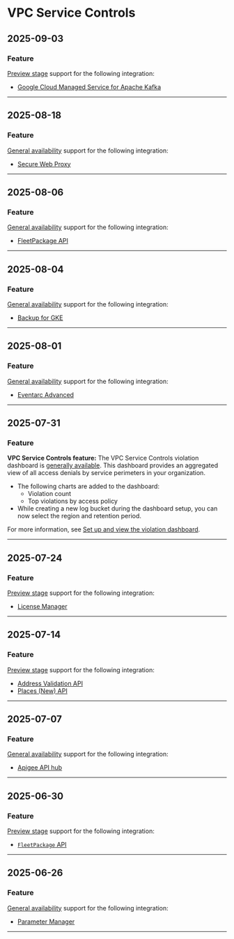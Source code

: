# VPC Service Controls

## 2025-09-03

### Feature

[Preview stage](https://cloud.google.com/products#product-launch-stages) support for the following integration:

* [Google Cloud Managed Service for Apache Kafka](https://cloud.google.com/vpc-service-controls/docs/supported-products#table_managed_kafka)

---
## 2025-08-18

### Feature

[General availability](https://cloud.google.com/products#product-launch-stages) support for the following integration:

* [Secure Web Proxy](https://cloud.google.com/vpc-service-controls/docs/supported-products#table_swp)

---
## 2025-08-06

### Feature

[General availability](https://cloud.google.com/products#product-launch-stages) support for the following integration:

* [FleetPackage API](https://cloud.google.com/vpc-service-controls/docs/supported-products#table_fleetpackage)

---
## 2025-08-04

### Feature

[General availability](https://cloud.google.com/products#product-launch-stages) support for the following integration:

* [Backup for GKE](https://cloud.google.com/vpc-service-controls/docs/supported-products#table_gkebackup)

---
## 2025-08-01

### Feature

[General availability](https://cloud.google.com/products#product-launch-stages) support for the following integration:

* [Eventarc Advanced](https://cloud.google.com/vpc-service-controls/docs/supported-products#table_eventarc_advanced)

---
## 2025-07-31

### Feature

**VPC Service Controls feature:** The VPC Service Controls violation dashboard is [generally available](https://cloud.google.com/products#product-launch-stages). This dashboard provides an aggregated view of all access denials by service perimeters in your organization.

* The following charts are added to the dashboard:
  + Violation count
  + Top violations by access policy
* While creating a new log bucket during the dashboard setup, you can now select the region and retention period.

For more information, see [Set up and view the violation dashboard](https://cloud.google.com/vpc-service-controls/docs/violation-dashboard).

---
## 2025-07-24

### Feature

[Preview stage](https://cloud.google.com/products#product-launch-stages) support for the following integration:

* [License Manager](https://cloud.google.com/vpc-service-controls/docs/supported-products#table_license_manager)

---
## 2025-07-14

### Feature

[Preview stage](https://cloud.google.com/products#product-launch-stages) support for the following integration:

* [Address Validation API](https://cloud.google.com/vpc-service-controls/docs/supported-products#table_address_validation)
* [Places (New) API](https://cloud.google.com/vpc-service-controls/docs/supported-products#table_places_new)

---
## 2025-07-07

### Feature

[General availability](https://cloud.google.com/products#product-launch-stages) support for the following integration:

* [Apigee API hub](https://cloud.google.com/vpc-service-controls/docs/supported-products#table_api_hub)

---
## 2025-06-30

### Feature

[Preview stage](https://cloud.google.com/products#product-launch-stages) support for the following integration:

* [`FleetPackage` API](https://cloud.google.com/vpc-service-controls/docs/supported-products#table_fleetpackage)

---
## 2025-06-26

### Feature

[General availability](https://cloud.google.com/products#product-launch-stages) support for the following integration:

* [Parameter Manager](https://cloud.google.com/vpc-service-controls/docs/supported-products#table_parameter_manager)

---
